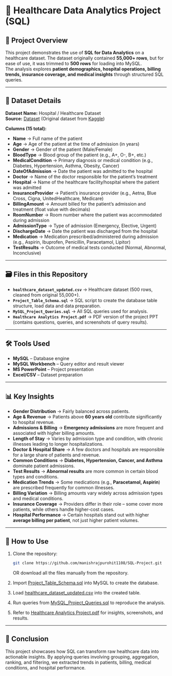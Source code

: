 # 🏥 Healthcare Data Analytics Project (SQL)

## 📌 Project Overview
This project demonstrates the use of **SQL for Data Analytics** on a healthcare dataset. The dataset originally contained **55,000+ rows**, but for ease of use, it was trimmed to **500 rows** for loading into MySQL.  
The analysis explores **patient demographics, hospital operations, billing trends, insurance coverage, and medical insights** through structured SQL queries.

---
## 📂 Dataset Details

**Dataset Name:** Hospital / Healthcare Dataset  
**Source:** [Dataset](https://github.com/manishrajpurohit1108/SQL-Project/blob/main/healthcare_dataset_updated.csv) (Original dataset from [Kaggle](https://www.kaggle.com/datasets/prasad22/healthcare-dataset))

**Columns (15 total):**  

- **Name** → Full name of the patient  
- **Age** → Age of the patient at the time of admission (in years)  
- **Gender** → Gender of the patient (Male/Female)  
- **BloodType** → Blood group of the patient (e.g., A+, O-, B+, etc.)  
- **MedicalCondition** → Primary diagnosis or medical condition (e.g., Diabetes, Hypertension, Asthma, Obesity, Cancer)  
- **DateOfAdmission** → Date the patient was admitted to the hospital  
- **Doctor** → Name of the doctor responsible for the patient’s treatment  
- **Hospital** → Name of the healthcare facility/hospital where the patient was admitted  
- **InsuranceProvider** → Patient’s insurance provider (e.g., Aetna, Blue Cross, Cigna, UnitedHealthcare, Medicare)  
- **BillingAmount** → Amount billed for the patient’s admission and treatment (float value with decimals)  
- **RoomNumber** → Room number where the patient was accommodated during admission  
- **AdmissionType** → Type of admission (Emergency, Elective, Urgent)  
- **DischargeDate** → Date the patient was discharged from the hospital  
- **Medication** → Medication prescribed/administered during admission (e.g., Aspirin, Ibuprofen, Penicillin, Paracetamol, Lipitor)  
- **TestResults** → Outcome of medical tests conducted (Normal, Abnormal, Inconclusive)  
---

## 🗃️ Files in this Repository
- **`healthcare_dataset_updated.csv`** → Healthcare dataset (500 rows, cleaned from original 55,000+).  
- **`Project_Table_Schema.sql`** → SQL script to create the database table structure, load data and data preparation.  
- **`MySQL_Project_Queries.sql`** → All SQL queries used for analysis.  
- **`Healthcare Analytics Project.pdf`** → PDF version of the project PPT (contains questions, queries, and screenshots of query results).  

---

## 🛠 Tools Used
- **MySQL** – Database engine  
- **MySQL Workbench** – Query editor and result viewer  
- **MS PowerPoint** – Project presentation  
- **Excel/CSV** – Dataset preparation  

---

## 📊 Key Insights
- **Gender Distribution** → Fairly balanced across patients.  
- **Age & Revenue** → Patients above **60 years old** contribute significantly to hospital revenue.  
- **Admissions & Billing** → **Emergency admissions** are more frequent and associated with higher billing amounts.  
- **Length of Stay** → Varies by admission type and condition, with chronic illnesses leading to longer hospitalizations.  
- **Doctor & Hospital Share** → A few doctors and hospitals are responsible for a large share of patients and revenue.  
- **Common Conditions** → **Diabetes, Hypertension, Cancer, and Asthma** dominate patient admissions.  
- **Test Results** → **Abnormal results** are more common in certain blood types and conditions.  
- **Medication Trends** → Some medications (e.g., **Paracetamol, Aspirin**) are prescribed frequently for common illnesses.  
- **Billing Variation** → Billing amounts vary widely across admission types and medical conditions.  
- **Insurance Coverage** → Providers differ in their role – some cover more patients, while others handle higher-cost cases.  
- **Hospital Performance** → Certain hospitals stand out with higher **average billing per patient**, not just higher patient volumes.  

---

## 🚀 How to Use
1. Clone the repository:  
   ```bash
   git clone https://github.com/manishrajpurohit1108/SQL-Project.git
   ```

   OR download all the files manually from the repository.

2. Import [Project_Table_Schema.sql](https://github.com/manishrajpurohit1108/SQL-Project/blob/main/Project%20Table%20Schema.sql) into MySQL to create the database.
3. Load [healthcare_dataset_updated.csv](https://github.com/manishrajpurohit1108/SQL-Project/blob/main/healthcare_dataset_updated.csv) into the created table.
4. Run queries from [MySQL_Project_Queries.sql](https://github.com/manishrajpurohit1108/SQL-Project/blob/main/MySQL%20Project%20Queries.sql) to reproduce the analysis.
5. Refer to [Healthcare Analytics Project.pdf](https://github.com/manishrajpurohit1108/SQL-Project/blob/main/Healthcare%20Analytics%20Project.pdf) for insights, screenshots, and results.

---

## 🎯 Conclusion

This project showcases how SQL can transform raw healthcare data into actionable insights. By applying queries involving grouping, aggregation, ranking, and filtering, we extracted trends in patients, billing, medical conditions, and hospital performance.
